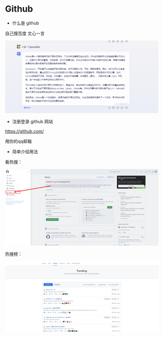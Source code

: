 # Github

- 什么是 github

自己搜百度  文心一言

![image-20240311091541514](./1_Github.assets/image-20240311091541514.png)

- 注册登录 github 网站

https://github.com/

用你的qq邮箱

- 简单介绍用法

看热搜：

![image-20240311091430561](./1_Github.assets/image-20240311091430561.png)

热搜榜：

![image-20240311091454501](./1_Github.assets/image-20240311091454501.png)





